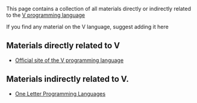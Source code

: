 This page contains a collection of all materials directly or indirectly related to the [V programming language](https://vlang.io/)

If you find any material on the V language, suggest adding it here

## Materials directly related to V

* [Official site of the V programming language](https://vlang.io/)

## Materials indirectly related to V.

* [One Letter Programming Languages](https://beza1e1.tuxen.de/one_letter_proglangs.html)

